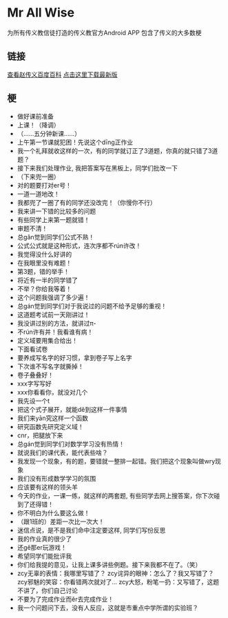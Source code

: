 # Mr All Wise
为所有传义教信徒打造的传义教官方Android APP
包含了传义的大多数梗

## 链接
[查看赵传义百度百科](https://baike.baidu.com/item/%E8%B5%B5%E4%BC%A0%E4%B9%89/6257407?fr=aladdin)
[点击这里下载最新版](https://github.com/SeanChao/Mr-All-Wise/releases/latest)

## 梗
- 做好课前准备
- 上课！（降调）
- （……五分钟新课……）
- 上午第一节课就犯困！先说这个dīng正作业
- 我一个礼拜就收这样的一次，有的同学就订正了3道题，你真的就只错了3道题？
- 接下来我们处理作业, 我把答案写在黑板上，同学们批改一下
- （下来兜一圈）
- 对的题要打对er号！
- 一道一道地改！
- 我都兜了一圈了有的同学还没改完！（你慢你不行）
- 我来讲一下错的比较多的问题
- 有些同学上来第一题就错！
- 审题不清！
- 总gǎn觉到同学们公式不熟！
- 公式公式就是这种形式，连次序都不rún许改！
- 我觉得没什么好讲的
- 在我眼里没有难题！
- 第3题，错的举手！
- 将近有一半的同学错了
- 不举？你给我等着！
- 这个问题我强调了多少遍！
- 总gán觉到同学们对于我说过的问题不给予足够的重视！
- 这道题考试前一天刚讲过！
- 我没讲过别的方法，就讲过π-
- 不rún许有并！我看谁有病！
- 定义域要用集合给出！
- 下面看试卷
- 要养成写名字的好习惯，拿到卷子写上名字
- 下次谁不写名字就撕掉！
- 卷子叠叠好！
- xxx字写写好
- xxx你看看你，就没对几个
- 我先设一个t
- 把这个式子展开，就能dě到这样一件事情
- 我们来yān究这样一个函数
- 研究函数先研究定义域！
- cnr，把腿放下来
- 总gán觉到同学们对数学学习没有热情！
- 就说我们的课代表，能代表些啥？
- 我发现一个现象，有的题，要错就一整排一起错。我们把这个现象叫做wry现象
- 我们没有形成数学学习的氛围
- 应该要有这样的领头羊
- 今天的作业，一课一练，就这样的两套题, 有些同学去网上搜答案，你下次碰到了还得错！
- 你不明白为什么要这么做！
- （跟1班的）差距一次比一次大！
- 迷信点说，是不是我们命中注定要这样, 同学们写份反思
- 我的作业真的很少了
- 还gě那er玩游戏！
- 希望同学们能批评我
- 你们给我提的意见，让我上课多讲些例题。接下来我都不在了。（笑）
- zcy无辜的表情：我哪里写错了？
  zcy诧异的眼神：怎么了？我又写错了？
  zcy邪魅的笑容：你看错两次就对了...
  zcy大怒，粉笔一扔：又写错了，这题不讲了，你们自己讨论
- 不要为了完成作业而ěr去完成作业！
- 我一个问题问下去，没有人反应，这就是市重点中学所谓的实验班？